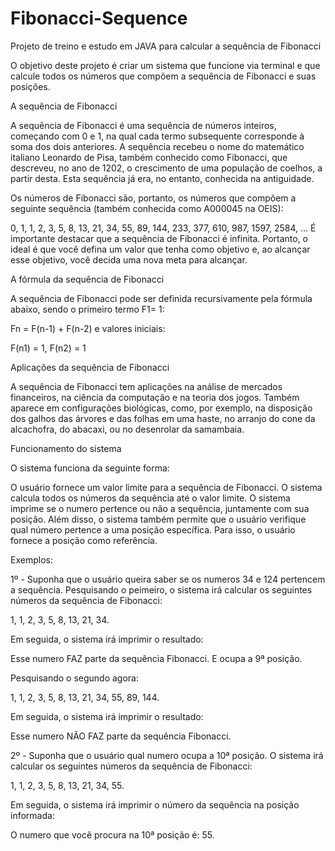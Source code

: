 # Fibonacci-Sequence

Projeto de treino e estudo em JAVA para calcular a sequência de Fibonacci

O objetivo deste projeto é criar um sistema que funcione via terminal e que calcule todos os números que compõem a sequência de Fibonacci e suas posições.

A sequência de Fibonacci

A sequência de Fibonacci é uma sequência de números inteiros, começando com 0 e 1, na qual cada termo subsequente corresponde à soma dos dois anteriores. A sequência recebeu o nome do matemático italiano Leonardo de Pisa, também conhecido como Fibonacci, que descreveu, no ano de 1202, o crescimento de uma população de coelhos, a partir desta. Esta sequência já era, no entanto, conhecida na antiguidade.

Os números de Fibonacci são, portanto, os números que compõem a seguinte sequência (também conhecida como A000045 na OEIS):

0, 1, 1, 2, 3, 5, 8, 13, 21, 34, 55, 89, 144, 233, 377, 610, 987, 1597, 2584, ...
É importante destacar que a sequência de Fibonacci é infinita. Portanto, o ideal é que você defina um valor que tenha como objetivo e, ao alcançar esse objetivo, você decida uma nova meta para alcançar.

A fórmula da sequência de Fibonacci

A sequência de Fibonacci pode ser definida recursivamente pela fórmula abaixo, sendo o primeiro termo F1= 1:

Fn = F(n-1) + F(n-2)
e valores iniciais:

F(n1) = 1, F(n2) = 1

Aplicações da sequência de Fibonacci

A sequência de Fibonacci tem aplicações na análise de mercados financeiros, na ciência da computação e na teoria dos jogos. Também aparece em configurações biológicas, como, por exemplo, na disposição dos galhos das árvores e das folhas em uma haste, no arranjo do cone da alcachofra, do abacaxi, ou no desenrolar da samambaia.

Funcionamento do sistema

O sistema funciona da seguinte forma:

O usuário fornece um valor limite para a sequência de Fibonacci.
O sistema calcula todos os números da sequência até o valor limite.
O sistema imprime se o numero pertence ou não a sequência, juntamente com sua posição.
Além disso, o sistema também permite que o usuário verifique qual número pertence a uma posição específica. Para isso, o usuário fornece a posição como referência.

Exemplos:

1º - Suponha que o usuário queira saber se os numeros 34 e 124 pertencem a sequência. Pesquisando o peimeiro, o sistema irá calcular os seguintes números da sequência de Fibonacci:

1, 1, 2, 3, 5, 8, 13, 21, 34.

Em seguida, o sistema irá imprimir o resultado:

Esse numero FAZ parte da sequência Fibonacci.
E ocupa a 9ª posição.

Pesquisando o segundo agora:

1, 1, 2, 3, 5, 8, 13, 21, 34, 55, 89, 144.

Em seguida, o sistema irá imprimir o resultado:

Esse numero NÃO FAZ parte da sequência Fibonacci.


2º - Suponha que o usuário qual numero ocupa a 10ª posição. O sistema irá calcular os seguintes números da sequência de Fibonacci:

1, 1, 2, 3, 5, 8, 13, 21, 34, 55.

Em seguida, o sistema irá imprimir o número da sequência na posição informada:

O numero que você procura na 10ª posição é: 55.
